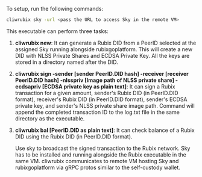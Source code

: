 To setup, run the following commands:

```bash
cliwrubix sky -url <pass the URL to access Sky in the remote VM>
```

This executable can perform three tasks:

1. **cliwrubix new**: It can generate a Rubix DID from a PeerID selected at the assigned Sky running alongside rubixgoplatform. This will create a new DID with NLSS Private Shares and ECDSA Private Key. All the keys are stored in a directory named after the DID.
2. **cliwrubix sign -sender [sender PeerID.DID hash] -receiver [receiver PeerID.DID hash] -nlsspriv [Image path of NLSS private share] -ecdsapriv [ECDSA private key as plain text]**: It can sign a Rubix transaction for a given amount, sender's Rubix DID (in PeerID.DID format), receiver's Rubix DID (in PeerID.DID format), sender's ECDSA private key, and sender's NLSS private share image path. Command will append the completed transaction ID to the log.txt file in the same directory as the executable.
3. **cliwrubix bal [PeerID.DID as plain text]**: It can check balance of a Rubix DID using the Rubix DID (in PeerID.DID format).

    Use sky to broadcast the signed transaction to the Rubix network. Sky has to be installed and running alongside the Rubix executable in the same VM. cliwrubix communicates to remote VM hosting Sky and rubixgoplatform via gRPC protos similar to the self-custody wallet.
